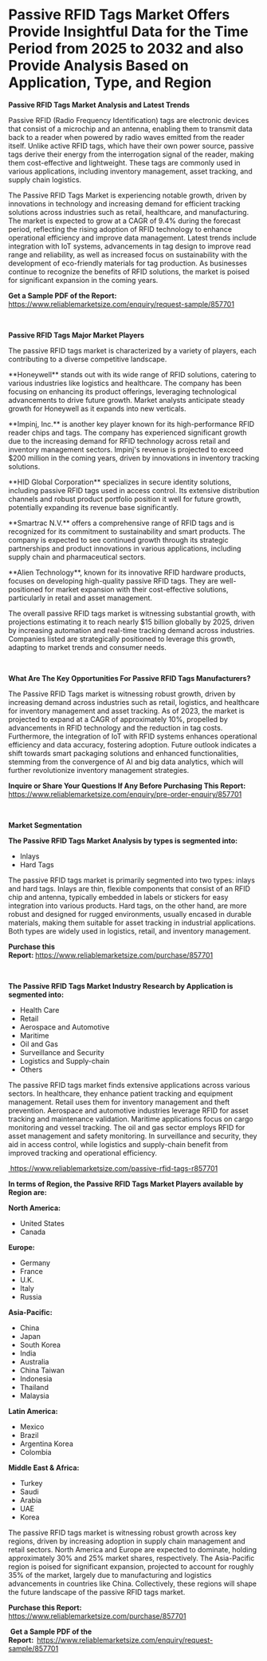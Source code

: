 <p><h1>Passive RFID Tags Market Offers Provide Insightful Data for the Time Period from 2025 to 2032 and also Provide Analysis Based on Application, Type, and Region</h1></p><p><strong>Passive RFID Tags Market Analysis and Latest Trends</strong></p>
<p><p>Passive RFID (Radio Frequency Identification) tags are electronic devices that consist of a microchip and an antenna, enabling them to transmit data back to a reader when powered by radio waves emitted from the reader itself. Unlike active RFID tags, which have their own power source, passive tags derive their energy from the interrogation signal of the reader, making them cost-effective and lightweight. These tags are commonly used in various applications, including inventory management, asset tracking, and supply chain logistics.</p><p>The Passive RFID Tags Market is experiencing notable growth, driven by innovations in technology and increasing demand for efficient tracking solutions across industries such as retail, healthcare, and manufacturing. The market is expected to grow at a CAGR of 9.4% during the forecast period, reflecting the rising adoption of RFID technology to enhance operational efficiency and improve data management. Latest trends include integration with IoT systems, advancements in tag design to improve read range and reliability, as well as increased focus on sustainability with the development of eco-friendly materials for tag production. As businesses continue to recognize the benefits of RFID solutions, the market is poised for significant expansion in the coming years.</p></p>
<p><strong>Get a Sample PDF of the Report:&nbsp;</strong> <a href="https://www.reliablemarketsize.com/enquiry/request-sample/857701?utm_campaign=2461&utm_medium=2&utm_source=Github&utm_content=ia&utm_term=16042025&utm_id=passive-rfid-tags">https://www.reliablemarketsize.com/enquiry/request-sample/857701</a></p>
<p>&nbsp;</p>
<p><strong>Passive RFID Tags Major Market Players</strong></p>
<p><p>The passive RFID tags market is characterized by a variety of players, each contributing to a diverse competitive landscape.</p><p>**Honeywell** stands out with its wide range of RFID solutions, catering to various industries like logistics and healthcare. The company has been focusing on enhancing its product offerings, leveraging technological advancements to drive future growth. Market analysts anticipate steady growth for Honeywell as it expands into new verticals.</p><p>**Impinj, Inc.** is another key player known for its high-performance RFID reader chips and tags. The company has experienced significant growth due to the increasing demand for RFID technology across retail and inventory management sectors. Impinj's revenue is projected to exceed $200 million in the coming years, driven by innovations in inventory tracking solutions.</p><p>**HID Global Corporation** specializes in secure identity solutions, including passive RFID tags used in access control. Its extensive distribution channels and robust product portfolio position it well for future growth, potentially expanding its revenue base significantly.</p><p>**Smartrac N.V.** offers a comprehensive range of RFID tags and is recognized for its commitment to sustainability and smart products. The company is expected to see continued growth through its strategic partnerships and product innovations in various applications, including supply chain and pharmaceutical sectors.</p><p>**Alien Technology**, known for its innovative RFID hardware products, focuses on developing high-quality passive RFID tags. They are well-positioned for market expansion with their cost-effective solutions, particularly in retail and asset management.</p><p>The overall passive RFID tags market is witnessing substantial growth, with projections estimating it to reach nearly $15 billion globally by 2025, driven by increasing automation and real-time tracking demand across industries. Companies listed are strategically positioned to leverage this growth, adapting to market trends and consumer needs.</p></p>
<p>&nbsp;</p>
<p><strong>What Are The Key Opportunities For Passive RFID Tags Manufacturers?</strong></p>
<p><p>The Passive RFID Tags market is witnessing robust growth, driven by increasing demand across industries such as retail, logistics, and healthcare for inventory management and asset tracking. As of 2023, the market is projected to expand at a CAGR of approximately 10%, propelled by advancements in RFID technology and the reduction in tag costs. Furthermore, the integration of IoT with RFID systems enhances operational efficiency and data accuracy, fostering adoption. Future outlook indicates a shift towards smart packaging solutions and enhanced functionalities, stemming from the convergence of AI and big data analytics, which will further revolutionize inventory management strategies.</p></p>
<p><strong>Inquire or Share Your Questions If Any Before Purchasing This Report:</strong> <a href="https://www.reliablemarketsize.com/enquiry/pre-order-enquiry/857701?utm_campaign=2461&utm_medium=2&utm_source=Github&utm_content=ia&utm_term=16042025&utm_id=passive-rfid-tags">https://www.reliablemarketsize.com/enquiry/pre-order-enquiry/857701</a></p>
<p>&nbsp;</p>
<p><strong>Market Segmentation</strong></p>
<p><strong>The Passive RFID Tags Market Analysis by types is segmented into:</strong></p>
<p><ul><li>Inlays</li><li>Hard Tags</li></ul></p>
<p><p>The passive RFID tags market is primarily segmented into two types: inlays and hard tags. Inlays are thin, flexible components that consist of an RFID chip and antenna, typically embedded in labels or stickers for easy integration into various products. Hard tags, on the other hand, are more robust and designed for rugged environments, usually encased in durable materials, making them suitable for asset tracking in industrial applications. Both types are widely used in logistics, retail, and inventory management.</p></p>
<p><strong>Purchase this Report:&nbsp;</strong><a href="https://www.reliablemarketsize.com/purchase/857701?utm_campaign=2461&utm_medium=2&utm_source=Github&utm_content=ia&utm_term=16042025&utm_id=passive-rfid-tags">https://www.reliablemarketsize.com/purchase/857701</a></p>
<p>&nbsp;</p>
<p><strong>The Passive RFID Tags Market Industry Research by Application is segmented into:</strong></p>
<p><ul><li>Health Care</li><li>Retail</li><li>Aerospace and Automotive</li><li>Maritime</li><li>Oil and Gas</li><li>Surveillance and Security</li><li>Logistics and Supply-chain</li><li>Others</li></ul></p>
<p><p>The passive RFID tags market finds extensive applications across various sectors. In healthcare, they enhance patient tracking and equipment management. Retail uses them for inventory management and theft prevention. Aerospace and automotive industries leverage RFID for asset tracking and maintenance validation. Maritime applications focus on cargo monitoring and vessel tracking. The oil and gas sector employs RFID for asset management and safety monitoring. In surveillance and security, they aid in access control, while logistics and supply-chain benefit from improved tracking and operational efficiency.</p></p>
<p><a href="https://www.reliablemarketsize.com/passive-rfid-tags-r857701?utm_campaign=2461&utm_medium=2&utm_source=Github&utm_content=ia&utm_term=16042025&utm_id=passive-rfid-tags">&nbsp;https://www.reliablemarketsize.com/passive-rfid-tags-r857701</a></p>
<p><strong>In terms of Region, the Passive RFID Tags Market Players available by Region are:</strong></p>
<p>
    <p> <strong> North America: </strong>
        <ul>
            <li>United States</li>
            <li>Canada</li>
        </ul>
        </p> 
    <p> <strong> Europe: </strong>
        <ul>
            <li>Germany</li>
            <li>France</li>
            <li>U.K.</li>
            <li>Italy</li>
            <li>Russia</li>
        </ul>
        </p> 
    <p> <strong> Asia-Pacific: </strong>
        <ul>
            <li>China</li>
            <li>Japan</li>
            <li>South Korea</li>
            <li>India</li>
            <li>Australia</li>
            <li>China Taiwan</li>
            <li>Indonesia</li>
            <li>Thailand</li>
            <li>Malaysia</li>
        </ul>
        </p> 
    <p> <strong> Latin America: </strong>
        <ul>
            <li>Mexico</li>
            <li>Brazil</li>
            <li>Argentina Korea</li>
            <li>Colombia</li>
        </ul>
        </p> 
    <p> <strong> Middle East & Africa: </strong>
        <ul>
            <li>Turkey</li>
            <li>Saudi</li>
            <li>Arabia</li>
            <li>UAE</li>
            <li>Korea</li>
        </ul>
    </p>
    </p>
<p><p>The passive RFID tags market is witnessing robust growth across key regions, driven by increasing adoption in supply chain management and retail sectors. North America and Europe are expected to dominate, holding approximately 30% and 25% market shares, respectively. The Asia-Pacific region is poised for significant expansion, projected to account for roughly 35% of the market, largely due to manufacturing and logistics advancements in countries like China. Collectively, these regions will shape the future landscape of the passive RFID tags market.</p></p>
<p><strong>Purchase this Report: </strong><a href="https://www.reliablemarketsize.com/purchase/857701?utm_campaign=2461&utm_medium=2&utm_source=Github&utm_content=ia&utm_term=16042025&utm_id=passive-rfid-tags">https://www.reliablemarketsize.com/purchase/857701</a></p>
<p>&nbsp;<strong>Get a Sample PDF of the Report:&nbsp;&nbsp;</strong><a href="https://www.reliablemarketsize.com/enquiry/request-sample/857701?utm_campaign=2461&utm_medium=2&utm_source=Github&utm_content=ia&utm_term=16042025&utm_id=passive-rfid-tags">https://www.reliablemarketsize.com/enquiry/request-sample/857701</a></p>
<p><strong></strong></p>
<p><p></p><p></p><p></p></p>
